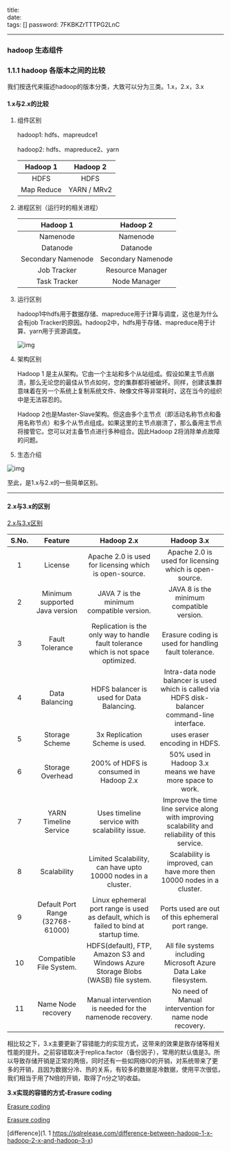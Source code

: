 title:  
date:  
tags: []
password: 7FKBKZrTTTPG2LnC

---
 <!--more-->

### hadoop 生态组件

### 1.1.1 hadoop 各版本之间的比较

我们按迭代来描述hadoop的版本分类，大致可以分为三类。1.x，2.x，3.x

#### 1.x与2.x的比较

1. 组件区别

   hadoop1: hdfs、mapreudce1

   hadoop2: hdfs、mapreduce2、yarn

   | **Hadoop 1** | **Hadoop 2** |
   | :----------: | :----------: |
   |     HDFS     |     HDFS     |
   |  Map Reduce  | YARN / MRv2  |

2. 进程区别（运行时的相关进程）

   |      Hadoop 1      |      Hadoop 2      |
   | :----------------: | :----------------: |
   |      Namenode      |      Namenode      |
   |      Datanode      |      Datanode      |
   | Secondary Namenode | Secondary Namenode |
   |    Job Tracker     |  Resource Manager  |
   |    Task Tracker    |    Node Manager    |

3. 运行区别

   hadoop1中hdfs用于数据存储、mapreduce用于计算与调度，这也是为什么会有job Tracker的原因。hadoop2中，hdfs用于存储、mapreduce用于计算、yarn用于资源调度。

   ![img](http://img.wqkenqing.ren/typora_img/Working-of-Hadoop-1-and-Hadoop-2-20230814160228273.jpg)

  4. 架构区别

     Hadoop 1 是主从架构。它由一个主站和多个从站组成。假设如果主节点崩溃，那么无论您的最佳从节点如何，您的集群都将被破坏。同样，创建该集群意味着在另一个系统上复制系统文件、映像文件等非常耗时，这在当今的组织中是无法容忍的。

      Hadoop 2也是Master-Slave架构。但这由多个主节点（即活动名称节点和备用名称节点）和多个从节点组成。如果这里的主节点崩溃了，那么备用主节点将接管它。您可以对主备节点进行多种组合。因此Hadoop 2将消除单点故障的问题。

5. 生态介绍

![img](http://img.wqkenqing.ren/typora_img/Ecosystem-of-Hadoop-1-and-Hadoop-2-adsd-20230814160229136.jpg)

至此，是1.x与2.x的一些简单区别。 

---

#### 2.x与3.x的区别

[2.x与3.x区别](https://data-flair.training/blogs/hadoop-2-x-vs-hadoop-3-x-comparison/)

| S.No. |             Feature              |                          Hadoop 2.x                          |                          Hadoop 3.x                          |
| :---: | :------------------------------: | :----------------------------------------------------------: | :----------------------------------------------------------: |
|   1   |             License              |    Apache 2.0 is used for licensing which is open-source.    |    Apache 2.0 is used for licensing which is open-source.    |
|   2   |  Minimum supported Java version  |          JAVA 7 is the minimum compatible version.           |          JAVA 8 is the minimum compatible version.           |
|   3   |         Fault Tolerance          | Replication is the only way to handle fault tolerance which is not space optimized. |     Erasure coding is used for handling fault tolerance.     |
|   4   |          Data Balancing          |          HDFS balancer is used for Data Balancing.           | Intra-data node balancer is used which is called via HDFS disk-balancer command-line interface. |
|   5   |          Storage Scheme          |                3x Replication Scheme is used.                |                uses eraser encoding in HDFS.                 |
|   6   |         Storage Overhead         |            200% of HDFS is consumed in Hadoop 2.x            |   50% used in Hadoop 3.x means we have more space to work.   |
|   7   |      YARN Timeline Service       |        Uses timeline service with scalability issue.         | Improve the time line service along with improving scalability and reliability of this service. |
|   8   |           Scalability            | Limited Scalability, can have upto 10000 nodes in a cluster. | Scalability is improved, can have more then 10000 nodes in a cluster. |
|   9   | Default Port Range (32768-61000) | Linux ephemeral port range is used as default, which is failed to bind at startup time. |       Ports used are out of this ephemeral port range.       |
|  10   |     Compatible File System.      | HDFS(default), FTP, Amazon S3 and Windows Azure Storage Blobs (WASB) file system. | All file systems including Microsoft Azure Data Lake filesystem. |
|  11   |        Name Node recovery        |   Manual intervention is needed for the namenode recovery.   |    No need of Manual intervention for name node recovery.    |



相比较之下，3.x主要更新了容错能力的实现方式，这带来的效果是致存储等相关性能的提升。之前容错取决于replica.factor（备份因子），常用的默认值是3。所以导致存储开销是正常的两倍，同时还有一些如网络IO的开销，对系统带来了更多的开销，且因为数据分冷、热的关系，有较多的数据是冷数据，使用平次很低，我们相当于用了N倍的开销，取得了n分之1的收益。

**3.x实现的容错的方式-Erasure coding**

[Erasure coding](https://data-flair.training/blogs/hadoop-hdfs-erasure-coding/)

[Erasure coding](https://www.modb.pro/db/115757)

[difference](1. 1 https://sqlrelease.com/difference-between-hadoop-1-x-hadoop-2-x-and-hadoop-3-x)
